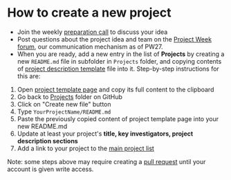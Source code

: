 # How to create a new project


- Join the weekly [preparation call](../PreparatoryMeetings/README.md) to discuss your idea
- Post questions about the project idea and team on the [Project Week forum][forum], our communication mechanism as of PW27.
- When you are ready, add a new entry in the list of **Projects** by creating a new `README.md` file in subfolder in `Projects` folder, and copying contents of [project description template](../Projects/Template/README.md) file into it. Step-by-step instructions for this are:

1. Open [project template page][project-template-page] and copy its full content to the clipboard
1. Go back to [Projects](.) folder on GitHub
1. Click on "Create new file" button
1. Type `YourProjectName/README.md`
1. Paste the previously copied content of project template page into your new README.md
1. Update at least your project's __title, key investigators, project description sections__
1. Add a link to your project to the [main project list](../README.md)

Note: some steps above may require creating a [pull request](https://help.github.com/articles/creating-a-pull-request/) until your account is given write access.

[forum]: https://github.com/orgs/NA-MIC/teams/pw27/discussions
[project-template-page]: https://raw.githubusercontent.com/NA-MIC/ProjectWeek/master/PW27_2018_Boston/Projects/Template/README.md

